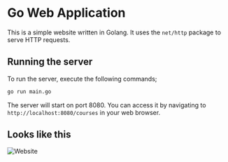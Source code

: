 # Go Web Application

This is a simple website written in Golang. It uses the `net/http` package to serve HTTP requests.

## Running the server

To run the server, execute the following commands;

```bash
go run main.go
```

The server will start on port 8080. You can access it by navigating to `http://localhost:8080/courses` in your web browser.

## Looks like this

![Website](static/images/golang-website.png)


